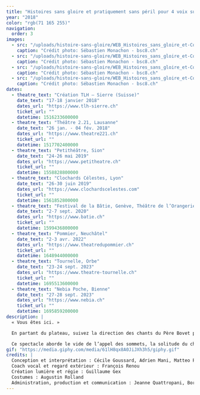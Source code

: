 ```yaml
---
title: "Histoires sans gloire et pratiquement sans péril pour 4 voix sur pente raide"
year: "2018"
color: "rgb(71 165 255)"
navigation:
  order: 3
images:
  - src: "/uploads/histoire-sans-gloire/WEB_Histoires_sans_gloire_et-Collectif_moitiÇ_moitiÇ_moitiÇ-TLH-Sierre-16_janvier_2018-Photo_c_SÇbastien_Monachon_09_8Y2A6085_LR.jpg"
    caption: "Crédit photo: Sébastien Monachon - bsc8.ch"
  - src: "/uploads/histoire-sans-gloire/WEB_Histoires_sans_gloire_et-Collectif_moitiÇ_moitiÇ_moitiÇ-TLH-Sierre-16_janvier_2018-Photo_c_SÇbastien_Monachon_14_8Y2A6122_LR.jpg"
    caption: "Crédit photo: Sébastien Monachon - bsc8.ch"
  - src: "/uploads/histoire-sans-gloire/WEB_Histoires_sans_gloire_et-Collectif_moitiÇ_moitiÇ_moitiÇ-TLH-Sierre-16_janvier_2018-Photo_c_SÇbastien_Monachon_26_NS5C6326_LR.jpg"
    caption: "Crédit photo: Sébastien Monachon - bsc8.ch"
  - src: "/uploads/histoire-sans-gloire/WEB_Histoires_sans_gloire_et-Collectif_moitiÇ_moitiÇ_moitiÇ-TLH-Sierre-16_janvier_2018-Photo_c_SÇbastien_Monachon_28_NS5C6337_LR.jpg"
    caption: "Crédit photo: Sébastien Monachon - bsc8.ch"
dates:
  - theatre_text: "Création TLH – Sierre (Suisse)"
    date_text: "17-18 janvier 2018"
    dates_url: "https://www.tlh-sierre.ch"
    ticket_url: ""
    datetime: 1516233600000
  - theatre_text: "Théâtre 2.21, Lausanne"
    date_text: "26 jan. - 04 fév. 2018"
    dates_url: "https://www.theatre221.ch"
    ticket_url: ""
    datetime: 1517702400000
  - theatre_text: "Petithéâtre, Sion"
    date_text: "24-26 mai 2019"
    dates_url: "https://www.petitheatre.ch"
    ticket_url: ""
    datetime: 1558828800000
  - theatre_text: "Clochards Célestes, Lyon"
    date_text: "26-30 juin 2019"
    dates_url: "https://www.clochardscelestes.com"
    ticket_url: ""
    datetime: 1561852800000
  - theatre_text: "Festival de la Bâtie, Genève, Théâtre de l’Orangerie"
    date_text: "2-7 sept. 2020"
    dates_url: "https://www.batie.ch"
    ticket_url: ""
    datetime: 1599436800000
  - theatre_text: "Pommier, Neuchâtel"
    date_text: "2-3 avr. 2022"
    dates_url: "https://www.theatredupommier.ch"
    ticket_url: ""
    datetime: 1648944000000
  - theatre_text: "Tournelle, Orbe"
    date_text: "23-24 sept. 2023"
    dates_url: "https://www.theatre-tournelle.ch"
    ticket_url: ""
    datetime: 1695513600000
  - theatre_text: "Nebia Poche, Bienne"
    date_text: "27-28 sept. 2023"
    dates_url: "https://www.nebia.ch"
    ticket_url: ""
    datetime: 1695859200000
description: |
  « Vous êtes ici. »

  En partant du plateau, suivez la direction des chants du Père Bovet pendant quelques minutes, avant de bifurquer par un sentier escarpé. Une fois arrivé·e·s aux pâturages peuplés d’esprits de troupeaux, profitez de l’immensité angoissante de la vue offerte par la montagne. Enfin, après une heure de marche soutenue, découvrez le Vieux Chalet, réputé pour abriter des revenants de contes aussi sublimes que ridicules – c’est comme ça qu’on les aime, n’est-ce pas.

  Ce spectacle aborde le vide de l’appel des sommets, la solitude du chant choral et la mort des moutons.
gif: "https://media.giphy.com/media/61lH8qx8A0JiJXh3h5/giphy.gif"
credits: |
  Conception et interprétation : Cécile Goussard, Adrien Mani, Matteo Prandi, Marie Ripoll
  Coach vocal et regard extérieur : François Renou
  Création lumière et régie : Guillaume Gex
  Costumes : Augustin Rolland
  Administration, production et communication : Jeanne Quattropani, Boris Degex, Olivier Blättler, Samuel Bezençon
---
```

